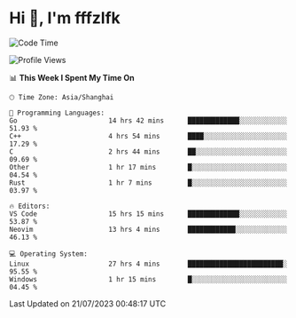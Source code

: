 # Hi 👋, I'm fffzlfk

<!--START_SECTION:waka-->
![Code Time](http://img.shields.io/badge/Code%20Time-330%20hrs%206%20mins-blue)

![Profile Views](http://img.shields.io/badge/Profile%20Views-0-blue)

📊 **This Week I Spent My Time On** 

```text
🕑︎ Time Zone: Asia/Shanghai

💬 Programming Languages: 
Go                       14 hrs 42 mins      █████████████░░░░░░░░░░░░   51.93 % 
C++                      4 hrs 54 mins       ████░░░░░░░░░░░░░░░░░░░░░   17.29 % 
C                        2 hrs 44 mins       ██░░░░░░░░░░░░░░░░░░░░░░░   09.69 % 
Other                    1 hr 17 mins        █░░░░░░░░░░░░░░░░░░░░░░░░   04.54 % 
Rust                     1 hr 7 mins         █░░░░░░░░░░░░░░░░░░░░░░░░   03.97 % 

🔥 Editors: 
VS Code                  15 hrs 15 mins      █████████████░░░░░░░░░░░░   53.87 % 
Neovim                   13 hrs 4 mins       ████████████░░░░░░░░░░░░░   46.13 % 

💻 Operating System: 
Linux                    27 hrs 4 mins       ████████████████████████░   95.55 % 
Windows                  1 hr 15 mins        █░░░░░░░░░░░░░░░░░░░░░░░░   04.45 % 
```


 Last Updated on 21/07/2023 00:48:17 UTC
<!--END_SECTION:waka-->
